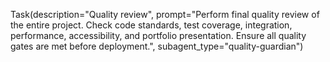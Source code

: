 Task(description="Quality review", prompt="Perform final quality review of the entire project. Check code standards, test coverage, integration, performance, accessibility, and portfolio presentation. Ensure all quality gates are met before deployment.", subagent_type="quality-guardian")